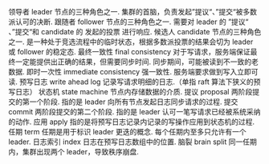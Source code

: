 

领导者	       leader	             节点的三种角色之一. 集群的首脑，负责发起”提议“、”提交“被多数派认可的决断.
跟随者	       follower	             节点的三种角色之一. 需要对 leader 的 ”提议“ 、”提交“和 candidate 的 发起的投票 进行响应.
候选人	       candidate	         节点的三种角色之一. 是一种处于竞选流程中的临时状态，根据多数派投票的结果会切为 leader 或 follower 的稳定态.
最终一致性	   final consistency	 对于写请求，服务端保证最终一定能提供出正确的结果，但需要同步时间. 同步期间，可能被读到不一致的老数据.
即时一次性	   immediate consistency 强一致性. 服务端要求做到写入立即可读.
预写日志    	   write ahead log	     记录写请求明细的日志.（单指 raft 算法下狭义的预写日志）
状态机	       state machine	     节点内存储数据的介质.
提议	           proposal	             两阶段提交的第一个阶段. 指的是 leader 向所有节点发起日志同步请求的过程.
提交	           commit	             两阶段提交的第二个阶段. 指的是 leader 认可一笔写请求已经被系统采纳的动作.
应用	           apply	             指的是将预写日志记录内记录的写操作应用到状态机的过程.
任期	           term	                 任期是用于标识 leader 更迭的概念. 每个任期内至多只允许有一个 leader.
日志索引	       index	             日志在预写日志数组中的位置.
脑裂	           brain split	         同一任期内，集群出现两个 leader，导致秩序崩盘.
